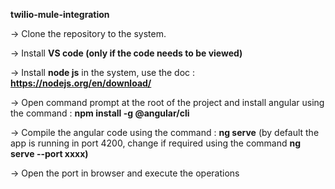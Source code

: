 **twilio-mule-integration**


-> Clone the repository to the system.

-> Install **VS code (only if the code needs to be viewed)**

-> Install **node js** in the system, use the doc : **https://nodejs.org/en/download/**

-> Open command prompt at the root of the project and install angular using the command : **npm install -g @angular/cli**

-> Compile the angular code using the command : **ng serve** (by default the app is running in port 4200, change if required using the command **ng serve --port xxxx)**

-> Open the port in browser and execute the operations
